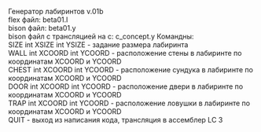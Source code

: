 Генератор лабиринтов v.01b  
flex файл: beta01.l  
bison файл: beta01.y  
bison файл с трансляцией на c: c_concept.y
Командны:  
SIZE int XSIZE int YSIZE - задание размера лабиринта  
WALL int XCOORD int YCOORD - расположение стены в лабиринте по координатам XCOORD и YCOORD  
CHEST int XCOORD int YCOORD - расположение сундука в лабиринте по координатам XCOORD и YCOORD  
DOOR int XCOORD int YCOORD - расположение двери в лабиринте по координатам XCOORD и YCOORD  
TRAP int XCOORD int YCOORD - расположение ловушки в лабиринте по координатам XCOORD и YCOORD  
QUIT - выход из написания кода, трансляция в ассемблер LC 3  
